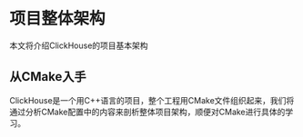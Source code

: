 # 项目整体架构

本文将介绍ClickHouse的项目基本架构

## 从CMake入手

ClickHouse是一个用C++语言的项目，整个工程用CMake文件组织起来，我们将通过分析CMake配置中的内容来剖析整体项目架构，顺便对CMake进行具体的学习。

## 

## 

## 